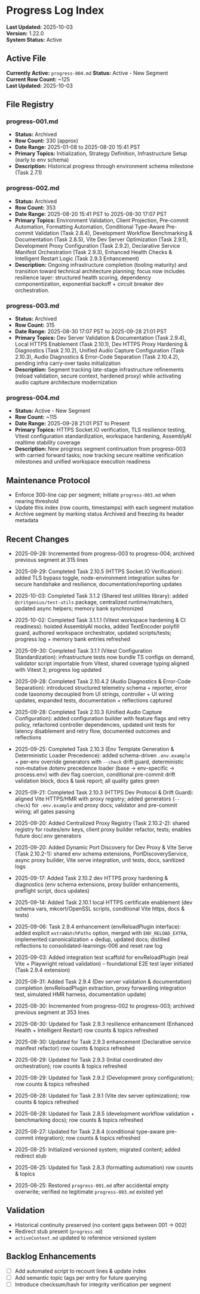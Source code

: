 # Progress Log Index

**Last Updated:** 2025-10-03  
**Version:** 1.22.0  
**System Status:** Active

## Active File

**Currently Active:** `progress-004.md`
**Status:** Active - New Segment  
**Current Row Count:** ~125  
**Last Updated:** 2025-10-03

## File Registry

### progress-001.md

- **Status:** Archived
- **Row Count:** 330 (approx)
- **Date Range:** 2025-01-08 to 2025-08-20 15:41 PST
- **Primary Topics:** Initialization, Strategy Definition, Infrastructure Setup (early to env
  schema)
- **Description:** Historical progress through environment schema milestone (Task 2.7.1)

### progress-002.md

- **Status:** Archived
- **Row Count:** 353
- **Date Range:** 2025-08-20 15:41 PST to 2025-08-30 17:07 PST
- **Primary Topics:** Environment Validation, Client Projection, Pre-commit Automation, Formatting Automation, Conditional Type-Aware Pre-commit Validation (Task 2.8.4), Development Workflow Benchmarking & Documentation (Task 2.8.5), Vite Dev Server Optimization (Task 2.9.1), Development Proxy Configuration (Task 2.9.2), Declarative Service Manifest Orchestration (Task 2.9.3), Enhanced Health Checks & Intelligent Restart Logic (Task 2.9.3 Enhancement)
- **Description:** Ongoing infrastructure completion (tooling maturity) and transition toward technical architecture planning; focus now includes resilience layer: structured health scoring, dependency componentization, exponential backoff + circuit breaker dev orchestration.

### progress-003.md

- **Status:** Archived
- **Row Count:** 315
- **Date Range:** 2025-08-30 17:07 PST to 2025-09-28 21:01 PST
- **Primary Topics:** Dev Server Validation & Documentation (Task 2.9.4), Local HTTPS Enablement (Task 2.10.1), Dev HTTPS Proxy Hardening & Diagnostics (Task 2.10.2), Unified Audio Capture Configuration (Task 2.10.3), Audio Diagnostics & Error-Code Separation (Task 2.10.4.2), pending infra carry-over tasks initialization
- **Description:** Segment tracking late-stage infrastructure refinements (reload validation, secure context, hardened proxy) while activating audio capture architecture modernization

### progress-004.md

- **Status:** Active - New Segment
- **Row Count:** ~115
- **Date Range:** 2025-09-28 21:01 PST to Present
- **Primary Topics:** HTTPS Socket.IO verification, TLS resilience testing, Vitest configuration standardization, workspace hardening, AssemblyAI realtime stability coverage
- **Description:** New progress segment continuation from progress-003 with carried forward tasks; now tracking secure realtime verification milestones and unified workspace execution readiness

## Maintenance Protocol

- Enforce 300-line cap per segment; initiate `progress-003.md` when nearing threshold
- Update this index (row counts, timestamps) with each segment mutation
- Archive segment by marking status Archived and freezing its header metadata

## Recent Changes

- 2025-09-28: Incremented from progress-003 to progress-004; archived previous segment at 315 lines
- 2025-09-29: Completed Task 2.10.5 (HTTPS Socket.IO Verification): added TLS bypass toggle, node-environment integration suites for secure handshake and resilience, documentation/reporting updates
- 2025-10-03: Completed Task 3.1.2 (Shared test utilities library): added `@critgenius/test-utils` package, centralized runtime/matchers, updated async helpers; memory bank synchronized
- 2025-10-02: Completed Task 3.1.1.1 (Vitest workspace hardening & CI readiness): hoisted AssemblyAI mocks, added TextEncoder polyfill guard, authored workspace orchestrator, updated scripts/tests; progress log + memory bank entries refreshed
- 2025-09-30: Completed Task 3.1.1 (Vitest Configuration Standardization): infrastructure tests now bundle TS configs on demand, validator script importable from Vitest, shared coverage typing aligned with Vitest 3; progress log updated
- 2025-09-28: Completed Task 2.10.4.2 (Audio Diagnostics & Error-Code Separation): introduced structured telemetry schema + reporter, error code taxonomy decoupled from UI strings, controller + UI wiring updates, expanded tests, documentation + reflections captured
- 2025-09-28: Completed Task 2.10.3 (Unified Audio Capture Configuration): added configuration builder with feature flags and retry policy, refactored controller dependencies, updated unit tests for latency disablement and retry flow, documented outcomes and reflections
- 2025-09-25: Completed Task 2.10.3 (Env Template Generation & Deterministic Loader Precedence): added schema-driven `.env.example` + per-env override generators with `--check` drift guard, deterministic non‑mutative dotenv precedence loader (base → env-specific → process.env) with dev flag coercion, conditional pre-commit drift validation block, docs & task report; all quality gates green
- 2025-09-21: Completed Task 2.10.3 (HTTPS Dev Protocol & Drift Guard): aligned Vite HTTPS/HMR with proxy registry; added generators (`--check`) for `.env.example` and proxy docs; validator and pre-commit wiring; all gates passing

- 2025-09-20: Added Centralized Proxy Registry (Task 2.10.2-2): shared registry for routes/env keys, client proxy builder refactor, tests; enables future doc/.env generators

- 2025-09-20: Added Dynamic Port Discovery for Dev Proxy & Vite Serve (Task 2.10.2-1): shared env schema extensions, PortDiscoveryService, async proxy builder, Vite serve integration, unit tests, docs, sanitized logs

- 2025-09-17: Added Task 2.10.2 dev HTTPS proxy hardening & diagnostics (env schema extensions, proxy builder enhancements, preflight script, docs updates)

- 2025-09-14: Added Task 2.10.1 local HTTPS certificate enablement (dev schema vars, mkcert/OpenSSL scripts, conditional Vite https, docs & tests)

- 2025-09-06: Task 2.9.4 enhancement (envReloadPlugin interface): added explicit `extraWatchPaths` option, merged with `ENV_RELOAD_EXTRA`, implemented canonicalization + dedup, updated docs; distilled reflections to consolidated-learnings-006 and reset raw log
- 2025-09-03: Added integration test scaffold for envReloadPlugin (real Vite + Playwright reload validation) – foundational E2E test layer initiated (Task 2.9.4 extension)
- 2025-08-31: Added Task 2.9.4 (Dev server validation & documentation) completion (envReloadPlugin extraction, proxy forwarding integration test, simulated HMR harness, documentation update)
- 2025-08-30: Incremented from progress-002 to progress-003; archived previous segment at 353 lines
- 2025-08-30: Updated for Task 2.9.3 resilience enhancement (Enhanced Health + Intelligent Restart) row counts & topics refreshed
- 2025-08-30: Updated for Task 2.9.3 enhancement (Declarative service manifest refactor) row counts & topics refreshed
- 2025-08-29: Updated for Task 2.9.3 (Initial coordinated dev orchestration); row counts & topics refreshed
- 2025-08-29: Updated for Task 2.9.2 (Development proxy configuration); row counts & topics refreshed
- 2025-08-28: Updated for Task 2.9.1 (Vite dev server optimization); row counts & topics refreshed
- 2025-08-28: Updated for Task 2.8.5 (development workflow validation + benchmarking docs); row counts & topics refreshed
- 2025-08-27: Updated for Task 2.8.4 (conditional type-aware pre-commit integration); row counts & topics refreshed
- 2025-08-25: Initialized versioned system; migrated content; added redirect stub
- 2025-08-25: Updated for Task 2.8.3 (formatting automation) row counts & topics
- 2025-08-25: Restored `progress-001.md` after accidental empty overwrite; verified no legitimate `progress-003.md` existed yet

## Validation

- Historical continuity preserved (no content gaps between 001 → 002)
- Redirect stub present (`progress.md`)
- `activeContext.md` updated to reference versioned system

## Backlog Enhancements

- [ ] Add automated script to recount lines & update index
- [ ] Add semantic topic tags per entry for future querying
- [ ] Introduce checksum/hash for integrity verification per segment
